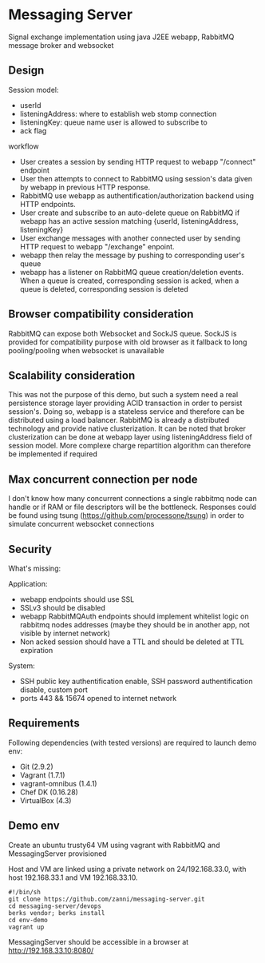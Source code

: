 # Messaging Server 

Signal exchange implementation using java J2EE webapp, RabbitMQ message broker and websocket

## Design

Session model:
- userId
- listeningAddress: where to establish web stomp connection
- listeningKey: queue name user is allowed to subscribe to
- ack flag

workflow 
- User creates a session by sending HTTP request to webapp "/connect" endpoint 
- User then attempts to connect to RabbitMQ using session's data given by webapp in previous HTTP response.
- RabbitMQ use webapp as authentification/authorization backend using HTTP endpoints. 
- User create and subscribe to an auto-delete queue on RabbitMQ if webapp has an active session matching {userId, listeningAddress, listeningKey}
- User exchange messages with another connected user by sending HTTP request to webapp "/exchange" enpoint. 
- webapp then relay the message by pushing to corresponding user's queue
- webapp has a listener on RabbitMQ queue creation/deletion events. When a queue is created, corresponding session is acked, when a queue is deleted, corresponding session is deleted

## Browser compatibility consideration

RabbitMQ can expose both Websocket and SockJS queue. SockJS is provided for compatibility purpose with old browser as it fallback to long pooling/pooling when websocket is unavailable

## Scalability consideration

This was not the purpose of this demo, but such a system need a real persistence storage layer providing ACID transaction in order to persist session's. Doing so, webapp is a stateless service and therefore can be distributed using a load balancer. RabbitMQ is already a distributed technology and provide native clusterization. It can be noted that broker clusterization can be done at webapp layer using listeningAddress field of session model. More complexe charge repartition algorithm can therefore be implemented if required

## Max concurrent connection per node

I don't know how many concurrent connections a single rabbitmq node can handle or if RAM or file descriptors will be the bottleneck.
Responses could be found using tsung (https://github.com/processone/tsung) in order to simulate concurrent websocket connections

## Security 
What's missing:

Application:
- webapp endpoints should use SSL
- SSLv3 should be disabled
- webapp RabbitMQAuth endpoints should implement whitelist logic on rabbitmq nodes addresses (maybe they should be in another app, not visible by internet network)
- Non acked session should have a TTL and should be deleted at TTL expiration

System:
- SSH public key authentification enable, SSH password authentification disable, custom port
- ports 443 && 15674 opened to internet network

## Requirements

Following dependencies (with tested versions) are required to launch demo env:
 - Git (2.9.2)
 - Vagrant (1.7.1)
 - vagrant-omnibus (1.4.1)
 - Chef DK (0.16.28)
 - VirtualBox (4.3)

## Demo env

Create an ubuntu trusty64 VM using vagrant with RabbitMQ and MessagingServer provisioned

Host and VM are linked using a private network on 24/192.168.33.0, with host 192.168.33.1 and VM 192.168.33.10.

	
	#!/bin/sh
	git clone https://github.com/zanni/messaging-server.git
	cd messaging-server/devops
	berks vendor; berks install
	cd env-demo
	vagrant up


MessagingServer should be accessible in a browser at
	http://192.168.33.10:8080/





